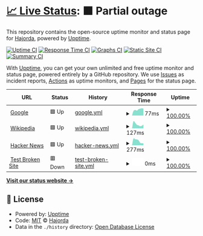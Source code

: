 # [📈 Live Status](https://Hajorda.github.io/KauwelaUptime): <!--live status--> **🟧 Partial outage**

This repository contains the open-source uptime monitor and status page for [Hajorda](https://Hajorda.github.io/KauwelaUptime), powered by [Upptime](https://github.com/upptime/upptime).

[![Uptime CI](https://github.com/Hajorda/KauwelaUptime/workflows/Uptime%20CI/badge.svg)](https://github.com/Hajorda/KauwelaUptime/actions?query=workflow%3A%22Uptime+CI%22)
[![Response Time CI](https://github.com/Hajorda/KauwelaUptime/workflows/Response%20Time%20CI/badge.svg)](https://github.com/Hajorda/KauwelaUptime/actions?query=workflow%3A%22Response+Time+CI%22)
[![Graphs CI](https://github.com/Hajorda/KauwelaUptime/workflows/Graphs%20CI/badge.svg)](https://github.com/Hajorda/KauwelaUptime/actions?query=workflow%3A%22Graphs+CI%22)
[![Static Site CI](https://github.com/Hajorda/KauwelaUptime/workflows/Static%20Site%20CI/badge.svg)](https://github.com/Hajorda/KauwelaUptime/actions?query=workflow%3A%22Static+Site+CI%22)
[![Summary CI](https://github.com/Hajorda/KauwelaUptime/workflows/Summary%20CI/badge.svg)](https://github.com/Hajorda/KauwelaUptime/actions?query=workflow%3A%22Summary+CI%22)

With [Upptime](https://upptime.js.org), you can get your own unlimited and free uptime monitor and status page, powered entirely by a GitHub repository. We use [Issues](https://github.com/Hajorda/KauwelaUptime/issues) as incident reports, [Actions](https://github.com/Hajorda/KauwelaUptime/actions) as uptime monitors, and [Pages](https://Hajorda.github.io/KauwelaUptime) for the status page.

<!--start: status pages-->
<!-- This summary is generated by Upptime (https://github.com/upptime/upptime) -->
<!-- Do not edit this manually, your changes will be overwritten -->
<!-- prettier-ignore -->
| URL | Status | History | Response Time | Uptime |
| --- | ------ | ------- | ------------- | ------ |
| <img alt="" src="https://icons.duckduckgo.com/ip3/www.google.com.ico" height="13"> [Google](https://www.google.com) | 🟩 Up | [google.yml](https://github.com/Hajorda/KauwelaUptime/commits/HEAD/history/google.yml) | <details><summary><img alt="Response time graph" src="./graphs/google/response-time-week.png" height="20"> 77ms</summary><br><a href="https://Hajorda.github.io/KauwelaUptime/history/google"><img alt="Response time 77" src="https://img.shields.io/endpoint?url=https%3A%2F%2Fraw.githubusercontent.com%2FHajorda%2FKauwelaUptime%2FHEAD%2Fapi%2Fgoogle%2Fresponse-time.json"></a><br><a href="https://Hajorda.github.io/KauwelaUptime/history/google"><img alt="24-hour response time 77" src="https://img.shields.io/endpoint?url=https%3A%2F%2Fraw.githubusercontent.com%2FHajorda%2FKauwelaUptime%2FHEAD%2Fapi%2Fgoogle%2Fresponse-time-day.json"></a><br><a href="https://Hajorda.github.io/KauwelaUptime/history/google"><img alt="7-day response time 77" src="https://img.shields.io/endpoint?url=https%3A%2F%2Fraw.githubusercontent.com%2FHajorda%2FKauwelaUptime%2FHEAD%2Fapi%2Fgoogle%2Fresponse-time-week.json"></a><br><a href="https://Hajorda.github.io/KauwelaUptime/history/google"><img alt="30-day response time 77" src="https://img.shields.io/endpoint?url=https%3A%2F%2Fraw.githubusercontent.com%2FHajorda%2FKauwelaUptime%2FHEAD%2Fapi%2Fgoogle%2Fresponse-time-month.json"></a><br><a href="https://Hajorda.github.io/KauwelaUptime/history/google"><img alt="1-year response time 77" src="https://img.shields.io/endpoint?url=https%3A%2F%2Fraw.githubusercontent.com%2FHajorda%2FKauwelaUptime%2FHEAD%2Fapi%2Fgoogle%2Fresponse-time-year.json"></a></details> | <details><summary><a href="https://Hajorda.github.io/KauwelaUptime/history/google">100.00%</a></summary><a href="https://Hajorda.github.io/KauwelaUptime/history/google"><img alt="All-time uptime 100.00%" src="https://img.shields.io/endpoint?url=https%3A%2F%2Fraw.githubusercontent.com%2FHajorda%2FKauwelaUptime%2FHEAD%2Fapi%2Fgoogle%2Fuptime.json"></a><br><a href="https://Hajorda.github.io/KauwelaUptime/history/google"><img alt="24-hour uptime 100.00%" src="https://img.shields.io/endpoint?url=https%3A%2F%2Fraw.githubusercontent.com%2FHajorda%2FKauwelaUptime%2FHEAD%2Fapi%2Fgoogle%2Fuptime-day.json"></a><br><a href="https://Hajorda.github.io/KauwelaUptime/history/google"><img alt="7-day uptime 100.00%" src="https://img.shields.io/endpoint?url=https%3A%2F%2Fraw.githubusercontent.com%2FHajorda%2FKauwelaUptime%2FHEAD%2Fapi%2Fgoogle%2Fuptime-week.json"></a><br><a href="https://Hajorda.github.io/KauwelaUptime/history/google"><img alt="30-day uptime 100.00%" src="https://img.shields.io/endpoint?url=https%3A%2F%2Fraw.githubusercontent.com%2FHajorda%2FKauwelaUptime%2FHEAD%2Fapi%2Fgoogle%2Fuptime-month.json"></a><br><a href="https://Hajorda.github.io/KauwelaUptime/history/google"><img alt="1-year uptime 100.00%" src="https://img.shields.io/endpoint?url=https%3A%2F%2Fraw.githubusercontent.com%2FHajorda%2FKauwelaUptime%2FHEAD%2Fapi%2Fgoogle%2Fuptime-year.json"></a></details>
| <img alt="" src="https://icons.duckduckgo.com/ip3/en.wikipedia.org.ico" height="13"> [Wikipedia](https://en.wikipedia.org) | 🟩 Up | [wikipedia.yml](https://github.com/Hajorda/KauwelaUptime/commits/HEAD/history/wikipedia.yml) | <details><summary><img alt="Response time graph" src="./graphs/wikipedia/response-time-week.png" height="20"> 127ms</summary><br><a href="https://Hajorda.github.io/KauwelaUptime/history/wikipedia"><img alt="Response time 127" src="https://img.shields.io/endpoint?url=https%3A%2F%2Fraw.githubusercontent.com%2FHajorda%2FKauwelaUptime%2FHEAD%2Fapi%2Fwikipedia%2Fresponse-time.json"></a><br><a href="https://Hajorda.github.io/KauwelaUptime/history/wikipedia"><img alt="24-hour response time 127" src="https://img.shields.io/endpoint?url=https%3A%2F%2Fraw.githubusercontent.com%2FHajorda%2FKauwelaUptime%2FHEAD%2Fapi%2Fwikipedia%2Fresponse-time-day.json"></a><br><a href="https://Hajorda.github.io/KauwelaUptime/history/wikipedia"><img alt="7-day response time 127" src="https://img.shields.io/endpoint?url=https%3A%2F%2Fraw.githubusercontent.com%2FHajorda%2FKauwelaUptime%2FHEAD%2Fapi%2Fwikipedia%2Fresponse-time-week.json"></a><br><a href="https://Hajorda.github.io/KauwelaUptime/history/wikipedia"><img alt="30-day response time 127" src="https://img.shields.io/endpoint?url=https%3A%2F%2Fraw.githubusercontent.com%2FHajorda%2FKauwelaUptime%2FHEAD%2Fapi%2Fwikipedia%2Fresponse-time-month.json"></a><br><a href="https://Hajorda.github.io/KauwelaUptime/history/wikipedia"><img alt="1-year response time 127" src="https://img.shields.io/endpoint?url=https%3A%2F%2Fraw.githubusercontent.com%2FHajorda%2FKauwelaUptime%2FHEAD%2Fapi%2Fwikipedia%2Fresponse-time-year.json"></a></details> | <details><summary><a href="https://Hajorda.github.io/KauwelaUptime/history/wikipedia">100.00%</a></summary><a href="https://Hajorda.github.io/KauwelaUptime/history/wikipedia"><img alt="All-time uptime 100.00%" src="https://img.shields.io/endpoint?url=https%3A%2F%2Fraw.githubusercontent.com%2FHajorda%2FKauwelaUptime%2FHEAD%2Fapi%2Fwikipedia%2Fuptime.json"></a><br><a href="https://Hajorda.github.io/KauwelaUptime/history/wikipedia"><img alt="24-hour uptime 100.00%" src="https://img.shields.io/endpoint?url=https%3A%2F%2Fraw.githubusercontent.com%2FHajorda%2FKauwelaUptime%2FHEAD%2Fapi%2Fwikipedia%2Fuptime-day.json"></a><br><a href="https://Hajorda.github.io/KauwelaUptime/history/wikipedia"><img alt="7-day uptime 100.00%" src="https://img.shields.io/endpoint?url=https%3A%2F%2Fraw.githubusercontent.com%2FHajorda%2FKauwelaUptime%2FHEAD%2Fapi%2Fwikipedia%2Fuptime-week.json"></a><br><a href="https://Hajorda.github.io/KauwelaUptime/history/wikipedia"><img alt="30-day uptime 100.00%" src="https://img.shields.io/endpoint?url=https%3A%2F%2Fraw.githubusercontent.com%2FHajorda%2FKauwelaUptime%2FHEAD%2Fapi%2Fwikipedia%2Fuptime-month.json"></a><br><a href="https://Hajorda.github.io/KauwelaUptime/history/wikipedia"><img alt="1-year uptime 100.00%" src="https://img.shields.io/endpoint?url=https%3A%2F%2Fraw.githubusercontent.com%2FHajorda%2FKauwelaUptime%2FHEAD%2Fapi%2Fwikipedia%2Fuptime-year.json"></a></details>
| <img alt="" src="https://icons.duckduckgo.com/ip3/news.ycombinator.com.ico" height="13"> [Hacker News](https://news.ycombinator.com) | 🟩 Up | [hacker-news.yml](https://github.com/Hajorda/KauwelaUptime/commits/HEAD/history/hacker-news.yml) | <details><summary><img alt="Response time graph" src="./graphs/hacker-news/response-time-week.png" height="20"> 277ms</summary><br><a href="https://Hajorda.github.io/KauwelaUptime/history/hacker-news"><img alt="Response time 277" src="https://img.shields.io/endpoint?url=https%3A%2F%2Fraw.githubusercontent.com%2FHajorda%2FKauwelaUptime%2FHEAD%2Fapi%2Fhacker-news%2Fresponse-time.json"></a><br><a href="https://Hajorda.github.io/KauwelaUptime/history/hacker-news"><img alt="24-hour response time 277" src="https://img.shields.io/endpoint?url=https%3A%2F%2Fraw.githubusercontent.com%2FHajorda%2FKauwelaUptime%2FHEAD%2Fapi%2Fhacker-news%2Fresponse-time-day.json"></a><br><a href="https://Hajorda.github.io/KauwelaUptime/history/hacker-news"><img alt="7-day response time 277" src="https://img.shields.io/endpoint?url=https%3A%2F%2Fraw.githubusercontent.com%2FHajorda%2FKauwelaUptime%2FHEAD%2Fapi%2Fhacker-news%2Fresponse-time-week.json"></a><br><a href="https://Hajorda.github.io/KauwelaUptime/history/hacker-news"><img alt="30-day response time 277" src="https://img.shields.io/endpoint?url=https%3A%2F%2Fraw.githubusercontent.com%2FHajorda%2FKauwelaUptime%2FHEAD%2Fapi%2Fhacker-news%2Fresponse-time-month.json"></a><br><a href="https://Hajorda.github.io/KauwelaUptime/history/hacker-news"><img alt="1-year response time 277" src="https://img.shields.io/endpoint?url=https%3A%2F%2Fraw.githubusercontent.com%2FHajorda%2FKauwelaUptime%2FHEAD%2Fapi%2Fhacker-news%2Fresponse-time-year.json"></a></details> | <details><summary><a href="https://Hajorda.github.io/KauwelaUptime/history/hacker-news">100.00%</a></summary><a href="https://Hajorda.github.io/KauwelaUptime/history/hacker-news"><img alt="All-time uptime 100.00%" src="https://img.shields.io/endpoint?url=https%3A%2F%2Fraw.githubusercontent.com%2FHajorda%2FKauwelaUptime%2FHEAD%2Fapi%2Fhacker-news%2Fuptime.json"></a><br><a href="https://Hajorda.github.io/KauwelaUptime/history/hacker-news"><img alt="24-hour uptime 100.00%" src="https://img.shields.io/endpoint?url=https%3A%2F%2Fraw.githubusercontent.com%2FHajorda%2FKauwelaUptime%2FHEAD%2Fapi%2Fhacker-news%2Fuptime-day.json"></a><br><a href="https://Hajorda.github.io/KauwelaUptime/history/hacker-news"><img alt="7-day uptime 100.00%" src="https://img.shields.io/endpoint?url=https%3A%2F%2Fraw.githubusercontent.com%2FHajorda%2FKauwelaUptime%2FHEAD%2Fapi%2Fhacker-news%2Fuptime-week.json"></a><br><a href="https://Hajorda.github.io/KauwelaUptime/history/hacker-news"><img alt="30-day uptime 100.00%" src="https://img.shields.io/endpoint?url=https%3A%2F%2Fraw.githubusercontent.com%2FHajorda%2FKauwelaUptime%2FHEAD%2Fapi%2Fhacker-news%2Fuptime-month.json"></a><br><a href="https://Hajorda.github.io/KauwelaUptime/history/hacker-news"><img alt="1-year uptime 100.00%" src="https://img.shields.io/endpoint?url=https%3A%2F%2Fraw.githubusercontent.com%2FHajorda%2FKauwelaUptime%2FHEAD%2Fapi%2Fhacker-news%2Fuptime-year.json"></a></details>
| <img alt="" src="https://icons.duckduckgo.com/ip3/thissitedoesnotexist.koj.co.ico" height="13"> [Test Broken Site](https://thissitedoesnotexist.koj.co) | 🟥 Down | [test-broken-site.yml](https://github.com/Hajorda/KauwelaUptime/commits/HEAD/history/test-broken-site.yml) | <details><summary><img alt="Response time graph" src="./graphs/test-broken-site/response-time-week.png" height="20"> 0ms</summary><br><a href="https://Hajorda.github.io/KauwelaUptime/history/test-broken-site"><img alt="Response time 0" src="https://img.shields.io/endpoint?url=https%3A%2F%2Fraw.githubusercontent.com%2FHajorda%2FKauwelaUptime%2FHEAD%2Fapi%2Ftest-broken-site%2Fresponse-time.json"></a><br><a href="https://Hajorda.github.io/KauwelaUptime/history/test-broken-site"><img alt="24-hour response time 0" src="https://img.shields.io/endpoint?url=https%3A%2F%2Fraw.githubusercontent.com%2FHajorda%2FKauwelaUptime%2FHEAD%2Fapi%2Ftest-broken-site%2Fresponse-time-day.json"></a><br><a href="https://Hajorda.github.io/KauwelaUptime/history/test-broken-site"><img alt="7-day response time 0" src="https://img.shields.io/endpoint?url=https%3A%2F%2Fraw.githubusercontent.com%2FHajorda%2FKauwelaUptime%2FHEAD%2Fapi%2Ftest-broken-site%2Fresponse-time-week.json"></a><br><a href="https://Hajorda.github.io/KauwelaUptime/history/test-broken-site"><img alt="30-day response time 0" src="https://img.shields.io/endpoint?url=https%3A%2F%2Fraw.githubusercontent.com%2FHajorda%2FKauwelaUptime%2FHEAD%2Fapi%2Ftest-broken-site%2Fresponse-time-month.json"></a><br><a href="https://Hajorda.github.io/KauwelaUptime/history/test-broken-site"><img alt="1-year response time 0" src="https://img.shields.io/endpoint?url=https%3A%2F%2Fraw.githubusercontent.com%2FHajorda%2FKauwelaUptime%2FHEAD%2Fapi%2Ftest-broken-site%2Fresponse-time-year.json"></a></details> | <details><summary><a href="https://Hajorda.github.io/KauwelaUptime/history/test-broken-site">100.00%</a></summary><a href="https://Hajorda.github.io/KauwelaUptime/history/test-broken-site"><img alt="All-time uptime 100.00%" src="https://img.shields.io/endpoint?url=https%3A%2F%2Fraw.githubusercontent.com%2FHajorda%2FKauwelaUptime%2FHEAD%2Fapi%2Ftest-broken-site%2Fuptime.json"></a><br><a href="https://Hajorda.github.io/KauwelaUptime/history/test-broken-site"><img alt="24-hour uptime 100.00%" src="https://img.shields.io/endpoint?url=https%3A%2F%2Fraw.githubusercontent.com%2FHajorda%2FKauwelaUptime%2FHEAD%2Fapi%2Ftest-broken-site%2Fuptime-day.json"></a><br><a href="https://Hajorda.github.io/KauwelaUptime/history/test-broken-site"><img alt="7-day uptime 100.00%" src="https://img.shields.io/endpoint?url=https%3A%2F%2Fraw.githubusercontent.com%2FHajorda%2FKauwelaUptime%2FHEAD%2Fapi%2Ftest-broken-site%2Fuptime-week.json"></a><br><a href="https://Hajorda.github.io/KauwelaUptime/history/test-broken-site"><img alt="30-day uptime 100.00%" src="https://img.shields.io/endpoint?url=https%3A%2F%2Fraw.githubusercontent.com%2FHajorda%2FKauwelaUptime%2FHEAD%2Fapi%2Ftest-broken-site%2Fuptime-month.json"></a><br><a href="https://Hajorda.github.io/KauwelaUptime/history/test-broken-site"><img alt="1-year uptime 100.00%" src="https://img.shields.io/endpoint?url=https%3A%2F%2Fraw.githubusercontent.com%2FHajorda%2FKauwelaUptime%2FHEAD%2Fapi%2Ftest-broken-site%2Fuptime-year.json"></a></details>

<!--end: status pages-->

[**Visit our status website →**](https://Hajorda.github.io/KauwelaUptime)

## 📄 License

- Powered by: [Upptime](https://github.com/upptime/upptime)
- Code: [MIT](./LICENSE) © [Hajorda](https://Hajorda.github.io/KauwelaUptime)
- Data in the `./history` directory: [Open Database License](https://opendatacommons.org/licenses/odbl/1-0/)
